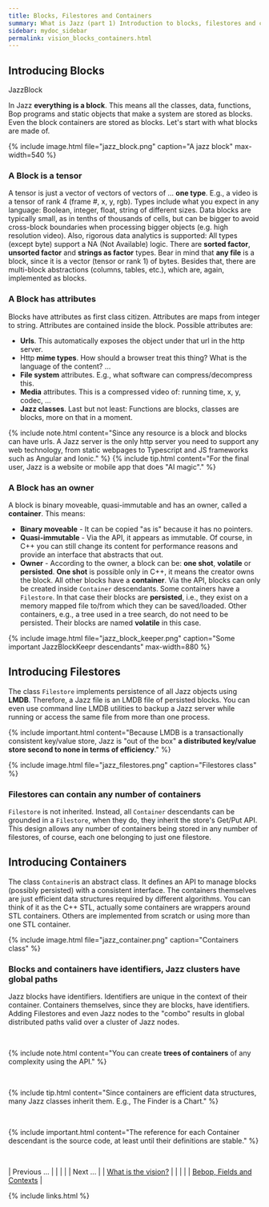 ```yaml
---
title: Blocks, Filestores and Containers
summary: What is Jazz (part 1) Introduction to blocks, filestores and containers. These classes are the basement for all the Jazz magic.
sidebar: mydoc_sidebar
permalink: vision_blocks_containers.html
---
```


## Introducing Blocks

<span class="label label-info">JazzBlock</span>

In Jazz **everything is a block**. This means all the classes, data, functions, Bop programs and static objects that make a system are
stored as blocks. Even the block containers are stored as blocks. Let's start with what blocks are made of.

{% include image.html file="jazz_block.png" caption="A jazz block" max-width=540 %}

### A Block is a tensor

A tensor is just a vector of vectors of vectors of ... **one type**. E.g., a video is a tensor of rank 4 (frame #, x, y, rgb). Types
include what you expect in any language: Boolean, integer, float, string of different sizes. Data blocks are typically small, as
in tenths of thousands of cells, but can be bigger to avoid cross-block boundaries when processing bigger objects (e.g. high resolution
video). Also, rigorous data analytics is supported: All types (except byte) support a NA (Not Available) logic. There are **sorted factor**,
**unsorted factor** and **strings as factor** types. Bear in mind that **any file** is a block, since it is a vector (tensor or rank 1)  of
bytes. Besides that, there are multi-block abstractions (columns, tables, etc.), which are, again, implemented as blocks.

### A Block has attributes

Blocks have attributes as first class citizen. Attributes are maps from integer to string. Attributes are contained inside the
block. Possible attributes are:

* **Urls**. This automatically exposes the object under that url in the http server.
* Http **mime types**. How should a browser treat this thing? What is the language of the content? ...
* **File system** attributes. E.g., what software can compress/decompress this.
* **Media** attributes. This is a compressed video of: running time, x, y, codec, ...
* **Jazz classes**. Last but not least: Functions are blocks, classes are blocks, more on that in a moment.

{% include note.html content="Since any resource is a block and blocks can have urls. A Jazz server is the only http server you need
to support any web technology, from static webpages to Typescript and JS frameworks such as Angular and Ionic." %}
{% include tip.html content="For the final user, Jazz is a website or mobile app that does \"AI magic\"." %}

### A Block has an owner

A block is binary moveable, quasi-immutable and has an owner, called a **container**.
This means:

* **Binary moveable** - It can be copied "as is" because it has no pointers.
* **Quasi-immutable** - Via the API, it appears as immutable. Of course, in C++ you can still change its content for performance reasons and
provide an interface that abstracts that out.
* **Owner** - According to the owner, a block can be: **one shot**, **volatile** or **persisted**. **One shot** is possible only in C++, it
means the creator owns the block. All other blocks have a **container**. Via the API, blocks can only be created inside `Container` descendants. Some containers have a `Filestore`. In that case their blocks are **persisted**, i.e., they exist on a memory mapped file to/from which they can be saved/loaded. Other containers, e.g., a tree used in a tree search, do not need to be persisted. Their blocks are named **volatile** in this case.

{% include image.html file="jazz_block_keeper.png" caption="Some important JazzBlockKeepr descendants" max-width=880 %}


## Introducing Filestores

The class `Filestore` implements persistence of all Jazz objects using **LMDB**. Therefore, a Jazz file is an LMDB file of persisted blocks.
You can even use command line LMDB utilities to backup a Jazz server while running or access the same file from more than one process.

{% include important.html content="Because LMDB is a transactionally consistent key/value store, Jazz is \"out of the box\" **a distributed
key/value store second to none in terms of efficiency**." %}

{% include image.html file="jazz_filestores.png" caption="Filestores class" %}

### Filestores can contain any number of containers

`Filestore` is not inherited. Instead, all `Container` descendants can be grounded in a `Filestore`, when they do, they inherit the store's Get/Put API. This design allows any number of containers being stored in any number of filestores, of course, each one belonging to just one filestore.


## Introducing Containers

The class `Container`is an abstract class. It defines an API to manage blocks (possibly persisted) with a consistent interface. The containers themselves are just efficient data structures required by different algorithms. You can think of it as the C++ STL, actually
some containers are wrappers around STL containers. Others are implemented from scratch or using more than one STL container.

{% include image.html file="jazz_container.png" caption="Containers class" %}

### Blocks and containers have identifiers, Jazz clusters have global paths

Jazz blocks have identifiers. Identifiers are unique in the context of their container. Containers themselves, since they are blocks, have identifiers. Adding Filestores and even Jazz nodes to the "combo" results in global distributed paths valid over a cluster of Jazz nodes.

<br/>

{% include note.html content="You can create **trees of containers** of any complexity using the API." %}

<br/>

{% include tip.html content="Since containers are efficient data structures, many Jazz classes inherit them. E.g., The Finder is a Chart." %}

<br/>

{% include important.html content="The reference for each Container descendant is the source code, at least until their definitions are stable." %}

<br/>

| <span class="label label-default">Previous ...</span> | | | | | <span class="label label-info">Next ...</span> |
| [What is the vision?](vision_intro_page.html) | | | | | [Bebop, Fields and Contexts](vision_bop_fields_contexts.html) |

{% include links.html %}
